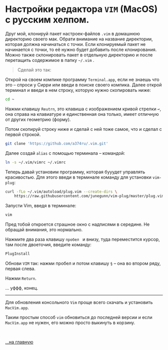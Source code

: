 <div class="navi"><nav id="navi"><!-- js --></nav></div>

# Настройки редактора `VIM` (MacOS) с русским хелпом.

<!-- ![картинка vim ](https://1.bp.blogspot.com/-nwxAcbTfezM/XfuG_btqgxI/AAAAAAAAEts/6Ct0ZJSndQMKXt1yn_HBT_edkGPPXUthQCK4BGAYYCw/s640/FullSizeRender-781384.jpg) -->


Друг мой, клонируй пакет настроек-файлов `.vim` в домашнюю директорию своего мак. Обрати внимание на название директории, которая должна начинаться с точки. 
Если клонируемый пакет не начинается с точки, то её нужно будет добавить после клонирования.
Можно также склонировать пакет в отдельную директорию и после перетащить содержимое в папку `~/.vim` .

>Сделай это так: 

Открой на своем компике программу `Terminal.app`, если не знаешь что это – спроси у Сирри или введи в поиске своего компика. Далее открой терминал и введи в нем строку, которую нужно скопировать ниже:

```sh
cd ~
```

Нажми клавишу `Reutrn`, это клавиша с изображением кривой стрелки ` ↩︎ `, она справа на клавиатуре и единственная она
только, имеет отличную от
других геометрию (форму).

Потом скопируй строку ниже и сделай с ней тоже самое, что и сделал с первой
строкой.
        
```sh
git clone 'https://github.com/a374ru/.vim.git'
```

Далее создай `alias` с помощью терминала – командой: 

```sh
ln -s ~/.vim/vimrc ~/.vimrc
```

Теперь давай установим программу, которая бууудет управлять красивостью. Для этого введи в терминале команду для установки `vim-plug`:

````sh
curl -fLo ~/.vim/autoload/plug.vim --create-dirs \
    https://raw.githubusercontent.com/junegunn/vim-plug/master/plug.vim
````

Запусти Vim, введя в терминале:

```sh 
vim
```

Пред тобой откроется страшное окно с надписями в середине. Не обращай внимания,
это нормально.

Нажмите два раза клавишу `пробел ` и внизу, туда переместится курсор, там после двоеточия, введите команду:

```sh
PlugInstall
```

Обнови `VIM` так: нажми пробел и потом клавишу `§` – она во втором ряду,
первая слева.

Нажми `Return`.

… уффф, конец.

---

Для обновления консольного `Vim` проще всего скачать и установить `MacVim.app`.

Таким простым способ `vim` обновиться до последней версии и если `MacVim.app` не нужен, его можно просто выкинуть в корзину.

<br>

[…на главную](/)

<br>

<script src="assets/js/navi.js"></script>